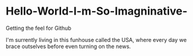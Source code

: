 # Hello-World-I-m-So-Imagninative-
Getting the feel for Github

I'm surrently living in this funhouse called the USA, where every day we brace outselves before even turning on the news.
